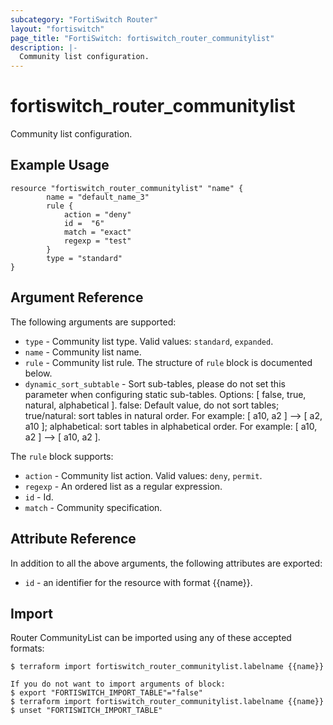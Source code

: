```yaml
---
subcategory: "FortiSwitch Router"
layout: "fortiswitch"
page_title: "FortiSwitch: fortiswitch_router_communitylist"
description: |-
  Community list configuration.
---
```


# fortiswitch_router_communitylist
Community list configuration.

## Example Usage

```hcl
resource "fortiswitch_router_communitylist" "name" {
        name = "default_name_3"
        rule {
            action = "deny"
            id =  "6"
            match = "exact"
            regexp = "test"
        }
        type = "standard"
}
```

## Argument Reference

The following arguments are supported:

* `type` - Community list type. Valid values: `standard`, `expanded`.
* `name` - Community list name.
* `rule` - Community list rule. The structure of `rule` block is documented below.
* `dynamic_sort_subtable` - Sort sub-tables, please do not set this parameter when configuring static sub-tables. Options: [ false, true, natural, alphabetical ]. false: Default value, do not sort tables; true/natural: sort tables in natural order. For example: [ a10, a2 ] --> [ a2, a10 ]; alphabetical: sort tables in alphabetical order. For example: [ a10, a2 ] --> [ a10, a2 ].

The `rule` block supports:

* `action` - Community list action. Valid values: `deny`, `permit`.
* `regexp` - An ordered list as a regular expression.
* `id` - Id.
* `match` - Community specification.


## Attribute Reference

In addition to all the above arguments, the following attributes are exported:
* `id` - an identifier for the resource with format {{name}}.

## Import

Router CommunityList can be imported using any of these accepted formats:
```
$ terraform import fortiswitch_router_communitylist.labelname {{name}}

If you do not want to import arguments of block:
$ export "FORTISWITCH_IMPORT_TABLE"="false"
$ terraform import fortiswitch_router_communitylist.labelname {{name}}
$ unset "FORTISWITCH_IMPORT_TABLE"
```
